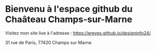 # Bienvenu à l'espace github du Chaâteau Champs-sur-Marne

Visitez mon site live à l'adresse :
https://ereyes.github.io/designinfo24/

31 rue de Paris, 77420 Champs sur Marne.
 

